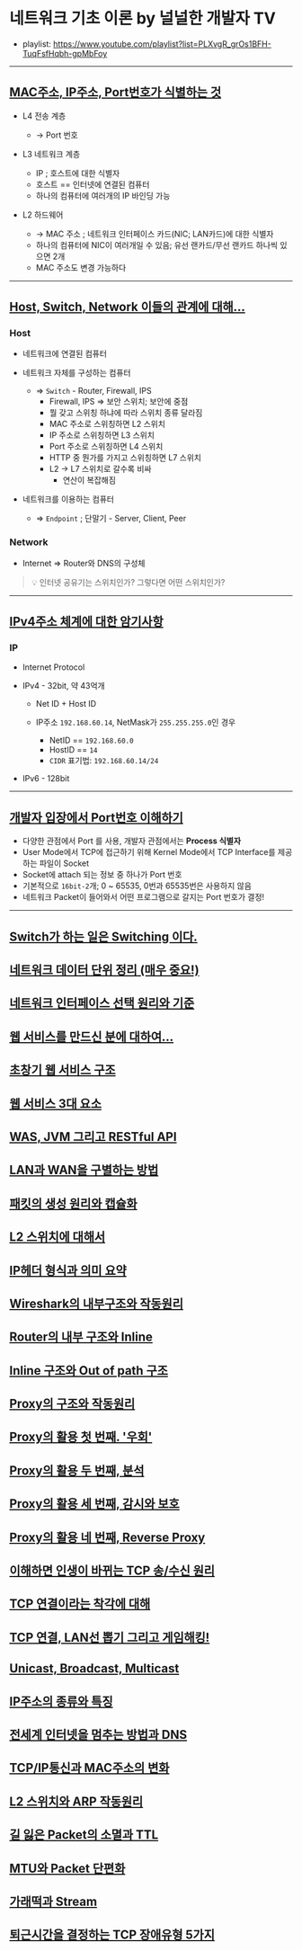 # 네트워크 기초 이론 by 널널한 개발자 TV

- playlist: <https://www.youtube.com/playlist?list=PLXvgR_grOs1BFH-TuqFsfHqbh-gpMbFoy>

---

## [MAC주소, IP주소, Port번호가 식별하는 것](https://www.youtube.com/watch?v=JDh_lzHO_CA&list=PLXvgR_grOs1BFH-TuqFsfHqbh-gpMbFoy&index=2)

- L4 전송 계층

  - → Port 번호

- L3 네트워크 계층

  - IP ; 호스트에 대한 식별자
  - 호스트 == 인터넷에 연결된 컴퓨터
  - 하나의 컴퓨터에 여러개의 IP 바인딩 가능

- L2 하드웨어

  - → MAC 주소 ; 네트워크 인터페이스 카드(NIC; LAN카드)에 대한 식별자
  - 하나의 컴퓨터에 NIC이 여러개일 수 있음; 유선 랜카드/무선 랜카드 하나씩 있으면 2개
  - MAC 주소도 변경 가능하다

---

## [Host, Switch, Network 이들의 관계에 대해...](https://www.youtube.com/watch?v=kGst-VftN1w&list=PLXvgR_grOs1BFH-TuqFsfHqbh-gpMbFoy&index=3&t=78s)

### Host

- 네트워크에 연결된 컴퓨터

- 네트워크 자체를 구성하는 컴퓨터

  - ⇒ `Switch` - Router, Firewall, IPS
    - Firewall, IPS ⇒ 보안 스위치; 보안에 중점
    - 뭘 갖고 스위칭 하냐에 따라 스위치 종류 달라짐
    - MAC 주소로 스위칭하면 L2 스위치
    - IP 주소로 스위칭하면 L3 스위치
    - Port 주소로 스위칭하면 L4 스위치
    - HTTP 중 뭔가를 가지고 스위칭하면 L7 스위치
    - L2 → L7 스위치로 갈수록 비싸
      - 연산이 복잡해짐

- 네트워크를 이용하는 컴퓨터

  - ⇒ `Endpoint` ; 단말기 - Server, Client, Peer

### Network

- Internet ⇒ Router와 DNS의 구성체

> 💡 인터넷 공유기는 스위치인가? 그렇다면 어떤 스위치인가?

---

## [IPv4주소 체계에 대한 암기사항](https://www.youtube.com/watch?v=gOMljj6K2V0&list=PLXvgR_grOs1BFH-TuqFsfHqbh-gpMbFoy&index=4)

### IP

- Internet Protocol

- IPv4 - 32bit, 약 43억개

  - Net ID + Host ID
  - IP주소 `192.168.60.14`, NetMask가 `255.255.255.0`인 경우

    - NetID == `192.168.60.0`
    - HostID == `14`
    - `CIDR` 표기법: `192.168.60.14/24`

- IPv6 - 128bit

---

## [개발자 입장에서 Port번호 이해하기](https://www.youtube.com/watch?v=INamKzKzbPc&list=PLXvgR_grOs1BFH-TuqFsfHqbh-gpMbFoy&index=5)

- 다양한 관점에서 Port 를 사용, 개발자 관점에서는 **Process 식별자**
- User Mode에서 TCP에 접근하기 위해 Kernel Mode에서 TCP Interface를 제공하는 파일이 Socket
- Socket에 attach 되는 정보 중 하나가 Port 번호
- 기본적으로 `16bit-2`개; 0 ~ 65535, 0번과 65535번은 사용하지 않음
- 네트워크 Packet이 들어와서 어떤 프로그램으로 갈지는 Port 번호가 결정!

---

## [Switch가 하는 일은 Switching 이다.](https://www.youtube.com/watch?v=oAbukpZbpTg&list=PLXvgR_grOs1BFH-TuqFsfHqbh-gpMbFoy&index=6)

## [네트워크 데이터 단위 정리 (매우 중요!)](https://www.youtube.com/watch?v=p6ASAAMwgd8&list=PLXvgR_grOs1BFH-TuqFsfHqbh-gpMbFoy&index=7)

## [네트워크 인터페이스 선택 원리와 기준](https://www.youtube.com/watch?v=094pRrSlYKg&list=PLXvgR_grOs1BFH-TuqFsfHqbh-gpMbFoy&index=8)

## [웹 서비스를 만드신 분에 대하여...](https://www.youtube.com/watch?v=mrNg1RnOGgU&list=PLXvgR_grOs1BFH-TuqFsfHqbh-gpMbFoy&index=9)

## [초창기 웹 서비스 구조](https://www.youtube.com/watch?v=4Sfned8HLzk&list=PLXvgR_grOs1BFH-TuqFsfHqbh-gpMbFoy&index=10)

## [웹 서비스 3대 요소](https://www.youtube.com/watch?v=byR3BcrChT8&list=PLXvgR_grOs1BFH-TuqFsfHqbh-gpMbFoy&index=11)

## [WAS, JVM 그리고 RESTful API](https://www.youtube.com/watch?v=poKkQHUBt9A&list=PLXvgR_grOs1BFH-TuqFsfHqbh-gpMbFoy&index=12)

## [LAN과 WAN을 구별하는 방법](https://www.youtube.com/watch?v=N8pE-vDsJ38&list=PLXvgR_grOs1BFH-TuqFsfHqbh-gpMbFoy&index=13)

## [패킷의 생성 원리와 캡슐화](https://www.youtube.com/watch?v=Bz-K-DPfioE&list=PLXvgR_grOs1BFH-TuqFsfHqbh-gpMbFoy&index=14)

## [L2 스위치에 대해서](https://www.youtube.com/watch?v=y8rPmcYRsrk&list=PLXvgR_grOs1BFH-TuqFsfHqbh-gpMbFoy&index=15)

## [IP헤더 형식과 의미 요약](https://www.youtube.com/watch?v=9MPzEwZrRqo&list=PLXvgR_grOs1BFH-TuqFsfHqbh-gpMbFoy&index=16&t=27s)

## [Wireshark의 내부구조와 작동원리](https://www.youtube.com/watch?v=5Dku-vX3w-c&list=PLXvgR_grOs1BFH-TuqFsfHqbh-gpMbFoy&index=17)

## [Router의 내부 구조와 Inline](https://www.youtube.com/watch?v=kZia_C-YY2o&list=PLXvgR_grOs1BFH-TuqFsfHqbh-gpMbFoy&index=18)

## [Inline 구조와 Out of path 구조](https://www.youtube.com/watch?v=XBPXxFip4xs&list=PLXvgR_grOs1BFH-TuqFsfHqbh-gpMbFoy&index=19)

## [Proxy의 구조와 작동원리](https://www.youtube.com/watch?v=dThqHi8-MiQ&list=PLXvgR_grOs1BFH-TuqFsfHqbh-gpMbFoy&index=20)

## [Proxy의 활용 첫 번째. '우회'](https://www.youtube.com/watch?v=sSw2sFA4JP0&list=PLXvgR_grOs1BFH-TuqFsfHqbh-gpMbFoy&index=21)

## [Proxy의 활용 두 번째, 분석](https://www.youtube.com/watch?v=fkJx3T26BL0&list=PLXvgR_grOs1BFH-TuqFsfHqbh-gpMbFoy&index=22)

## [Proxy의 활용 세 번째, 감시와 보호](https://www.youtube.com/watch?v=kdCBEE5sm04&list=PLXvgR_grOs1BFH-TuqFsfHqbh-gpMbFoy&index=23)

## [Proxy의 활용 네 번째, Reverse Proxy](https://www.youtube.com/watch?v=VXpcMEj8CzU&list=PLXvgR_grOs1BFH-TuqFsfHqbh-gpMbFoy&index=24)

## [이해하면 인생이 바뀌는 TCP 송/수신 원리](https://www.youtube.com/watch?v=K9L9YZhEjC0&list=PLXvgR_grOs1BFH-TuqFsfHqbh-gpMbFoy&index=25)

## [TCP 연결이라는 착각에 대해](https://www.youtube.com/watch?v=DC9FfKSgisg&list=PLXvgR_grOs1BFH-TuqFsfHqbh-gpMbFoy&index=26)

## [TCP 연결, LAN선 뽑기 그리고 게임해킹!](https://www.youtube.com/watch?v=mP_C2QJEYts&list=PLXvgR_grOs1BFH-TuqFsfHqbh-gpMbFoy&index=27)

## [Unicast, Broadcast, Multicast](https://www.youtube.com/watch?v=5D9qz2CEIus&list=PLXvgR_grOs1BFH-TuqFsfHqbh-gpMbFoy&index=28)

## [IP주소의 종류와 특징](https://www.youtube.com/watch?v=W0x88b_dYhw&list=PLXvgR_grOs1BFH-TuqFsfHqbh-gpMbFoy&index=29)

## [전세계 인터넷을 멈추는 방법과 DNS](https://www.youtube.com/watch?v=XXzxetbAIfA&list=PLXvgR_grOs1BFH-TuqFsfHqbh-gpMbFoy&index=30)

## [TCP/IP통신과 MAC주소의 변화](https://www.youtube.com/watch?v=7Hah81GBZ5g&list=PLXvgR_grOs1BFH-TuqFsfHqbh-gpMbFoy&index=31)

## [L2 스위치와 ARP 작동원리](https://www.youtube.com/watch?v=lN4ZBrtb-fs&list=PLXvgR_grOs1BFH-TuqFsfHqbh-gpMbFoy&index=32)

## [길 잃은 Packet의 소멸과 TTL](https://www.youtube.com/watch?v=PXbJx5IDIT4&list=PLXvgR_grOs1BFH-TuqFsfHqbh-gpMbFoy&index=33)

## [MTU와 Packet 단편화](https://www.youtube.com/watch?v=JYBRE_eD7a8&list=PLXvgR_grOs1BFH-TuqFsfHqbh-gpMbFoy&index=34)

## [가래떡과 Stream](https://www.youtube.com/watch?v=SJOdlS1uDBg&list=PLXvgR_grOs1BFH-TuqFsfHqbh-gpMbFoy&index=35)

## [퇴근시간을 결정하는 TCP 장애유형 5가지](https://www.youtube.com/watch?v=8mY1pKW2m7k&list=PLXvgR_grOs1BFH-TuqFsfHqbh-gpMbFoy&index=36)
